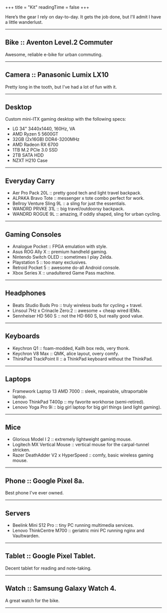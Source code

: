 +++
title = "Kit"
readingTime = false
+++

Here’s the gear I rely on day-to-day. It gets the job done, but I'll admit I have a little wanderlust.

______________________________________________________________________

## Bike :: Aventon Level.2 Commuter

Awesome, reliable e-bike for urban commuting.

______________________________________________________________________

## Camera :: Panasonic Lumix LX10

Pretty long in the tooth, but I've had a lot of fun with it.

______________________________________________________________________

## Desktop

Custom mini-ITX gaming desktop with the following specs:

- LG 34" 3440x1440, 160Hz, VA
- AMD Ryzen 5 5600GT
- 32GB (2x16GB) DDR4-3200MHz
- AMD Radeon RX 6700
- 1TB M.2 PCIe 3.0 SSD
- 2TB SATA HDD
- NZXT H210 Case

______________________________________________________________________

## Everyday Carry
- Aer Pro Pack 20L :: pretty good tech and light travel backpack.
- ALPAKA Bravo Tote :: messenger x tote combo perfect for work.
- Bellroy Venture Sling 9L :: a sling for just the essentials.
- WANDRD PRVKE 31L :: big travel/outdoorsy backpack.
- WANDRD ROGUE 9L :: amazing, if oddly shaped, sling for urban cycling.

______________________________________________________________________

## Gaming Consoles
- Analogue Pocket :: FPGA emulation with style.
- Asus ROG Ally X :: premium handheld gaming.
- Nintendo Switch OLED :: sometimes I play Zelda.
- Playstation 5 :: too many exclusives.
- Retroid Pocket 5 :: awesome do-all Android console.
- Xbox Series X :: unadultered Game Pass machine.

______________________________________________________________________

## Headphones

- Beats Studio Buds Pro :: truly wireless buds for cycling + travel.
- Linsoul 7Hz x Crinacle Zero:2 :: awesome + cheap wired IEMs.
- Sennheiser HD 560 S :: not the HD 660 S, but really good value.

______________________________________________________________________

## Keyboards

- Keychron Q1 :: foam-modded, Kailh box reds, very thonk.
- Keychron V8 Max :: QMK, alice layout, overy comfy.
- ThinkPad TrackPoint II :: a ThinkPad keyboard without the ThinkPad.

______________________________________________________________________

## Laptops

- Framework Laptop 13 AMD 7000 :: sleek, repairable, ultraportable laptop.
- Lenovo ThinkPad T400p :: my favorite workhorse (semi-retired).
- Lenovo Yoga Pro 9i :: big girl laptop for big girl things (and light gaming).

______________________________________________________________________

## Mice

- Glorious Model I 2 :: extremely lightweight gaming mouse.
- Logitech MX Vertical Mouse :: vertical mouse for the carpal-tunnel stricken.
- Razer DeathAdder V2 x HyperSpeed :: comfy, basic wireless gaming mouse.

______________________________________________________________________

## Phone :: Google Pixel 8a.

Best phone I've ever owned.

______________________________________________________________________

## Servers

- Beelink Mini S12 Pro :: tiny PC running multimedia services.
- Lenovo ThinkCentre M700 :: geriatric mini PC running nginx and Vaultwarden.

______________________________________________________________________

## Tablet :: Google Pixel Tablet.

Decent tablet for reading and note-taking.

______________________________________________________________________

## Watch :: Samsung Galaxy Watch 4.

A great watch for the bike.

______________________________________________________________________
